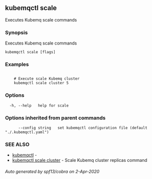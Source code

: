 ## kubemqctl scale

Executes Kubemq scale commands

### Synopsis

Executes Kubemq scale commands

```
kubemqctl scale [flags]
```

### Examples

```

	# Execute scale Kubemq cluster
	kubemqctl scale cluster 5	

```

### Options

```
  -h, --help   help for scale
```

### Options inherited from parent commands

```
      --config string   set kubemqctl configuration file (default "./.kubemqctl.yaml")
```

### SEE ALSO

* [kubemqctl](kubemqctl.md)	 - 
* [kubemqctl scale cluster](kubemqctl_scale_cluster.md)	 - Scale Kubemq cluster replicas command

###### Auto generated by spf13/cobra on 2-Apr-2020
